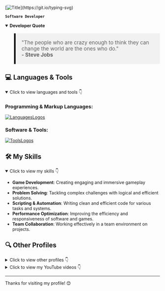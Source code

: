 [![Title](https://readme-typing-svg.demolab.com?font=Fira+Code&size=30&pause=1000&vCenter=true&width=435&lines=Hello!+I'm+Nil+Moreno;Welcome+to+my+profile!)](https://git.io/typing-svg)

**`Software Developer`**

<details open>
  <summary><strong>Developer Quote</strong></summary>
  <blockquote style="background-color:#f1f1f1; padding:20px; border-left:5px solid #000; font-size: 1.2em;">
    "The people who are crazy enough to think they can change the world are the ones who do." <br>
    <strong>- Steve Jobs</strong>
  </blockquote>
</details>


## 💻 Languages & Tools

<details open>
  <summary>Click to view languages and tools 👇</summary>
  
  ### **Programming & Markup Languages**:
  [![LanguagesLogos](https://skillicons.dev/icons?i=c,cs,cpp,python,js,html,css&perline=6)](https://skillicons.dev)
  
  ### **Software & Tools**:
  [![ToolsLogos](https://skillicons.dev/icons?i=windows,blender,ps,ai,unity,vscode,visualstudio,notion,discord&perline=5)](https://skillicons.dev)
  
</details>

## 🛠️ My Skills

<details open>
  <summary>Click to view my skills 👇</summary>
  
- **Game Development**: Creating engaging and immersive gameplay experiences.
- **Problem Solving**: Tackling complex challenges with logical and efficient solutions.
- **Scripting & Automation**: Writing clean and efficient code for various tasks and systems.
- **Performance Optimization**: Improving the efficiency and responsiveness of software and games.
- **Team Collaboration**: Working effectively in a team environment on projects.

</details>

## 🔍 Other Profiles

<details>
  <summary>Click to view other profiles 👇</summary>

  [![Steam Card](https://card.yuy1n.io/card/76561198894586735/dark,en,badge,badges,games)](https://steamcommunity.com/id/fastrogame/)
</details>

<details>
  <summary>Click to view my YouTube videos 👇</summary>

  <!-- BEGIN YOUTUBE-CARDS -->
[![TrafficSystemController #unity](https://ytcards.demolab.com/?id=YL849DFzRis&title=TrafficSystemController+%23unity&lang=es&timestamp=1737319502&background_color=%230d1117&title_color=%23ffffff&stats_color=%23dedede&max_title_lines=1&width=250&border_radius=5 "TrafficSystemController #unity")](https://www.youtube.com/watch?v=YL849DFzRis)
[![FreeCameraController #unity](https://ytcards.demolab.com/?id=q8GUNYZ0_B0&title=FreeCameraController+%23unity&lang=es&timestamp=1737319501&background_color=%230d1117&title_color=%23ffffff&stats_color=%23dedede&max_title_lines=1&width=250&border_radius=5 "FreeCameraController #unity")](https://www.youtube.com/watch?v=q8GUNYZ0_B0)
[![MultiTargetCameraController #unity](https://ytcards.demolab.com/?id=w7JWjdIaDfk&title=MultiTargetCameraController+%23unity&lang=es&timestamp=1737319501&background_color=%230d1117&title_color=%23ffffff&stats_color=%23dedede&max_title_lines=1&width=250&border_radius=5 "MultiTargetCameraController #unity")](https://www.youtube.com/watch?v=w7JWjdIaDfk)
<!-- END YOUTUBE-CARDS -->
</details>

---

Thanks for visiting my profile! 😊
